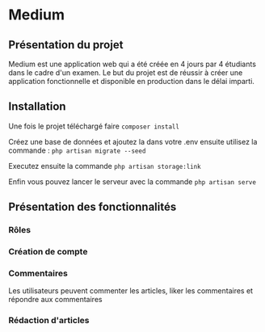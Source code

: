 # Medium

## Présentation du projet

Medium est une application web qui a été créée en 4 jours par 4 étudiants dans le cadre d'un examen. Le but du projet est de réussir à créer une application fonctionnelle et disponible en production dans le délai imparti.

## Installation

Une fois le projet téléchargé faire `composer install`

Créez une base de données et ajoutez la dans votre .env ensuite utilisez la commande : `php artisan migrate --seed`

Executez ensuite la commande `php artisan storage:link`

Enfin vous pouvez lancer le serveur avec la commande `php artisan serve`

## Présentation des fonctionnalités

### Rôles

### Création de compte

### Commentaires

Les utilisateurs peuvent commenter les articles, liker les commentaires et répondre aux commentaires

### Rédaction d'articles

